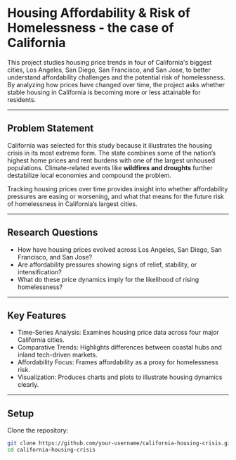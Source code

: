 # Housing Affordability & Risk of Homelessness - the case of California

This project studies housing price trends in four of California's biggest cities, Los Angeles, San Diego, San Francisco, and San Jose, to better understand affordability challenges and the potential risk of homelessness. By analyzing how prices have changed over time, the project asks whether stable housing in California is becoming more or less attainable for residents.  

---

## Problem Statement  

California was selected for this study because it illustrates the housing crisis in its most extreme form. The state combines some of the nation’s highest home prices and rent burdens with one of the largest unhoused populations. Climate-related events like **wildfires and droughts** further destabilize local economies and compound the problem.  

Tracking housing prices over time provides insight into whether affordability pressures are easing or worsening, and what that means for the future risk of homelessness in California’s largest cities.  

---

## Research Questions
- How have housing prices evolved across Los Angeles, San Diego, San Francisco, and San Jose?  
- Are affordability pressures showing signs of relief, stability, or intensification?  
- What do these price dynamics imply for the likelihood of rising homelessness?  

---

## Key Features
- Time-Series Analysis: Examines housing price data across four major California cities.  
- Comparative Trends: Highlights differences between coastal hubs and inland tech-driven markets.  
- Affordability Focus: Frames affordability as a proxy for homelessness risk.  
- Visualization: Produces charts and plots to illustrate housing dynamics clearly.  

---

## Setup

Clone the repository:
```bash
git clone https://github.com/your-username/california-housing-crisis.git
cd california-housing-crisis
